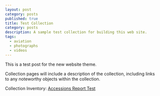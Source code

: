 ```yaml
---
layout: post
category: posts
published: true
title: Test Collection
category: posts
description: A sample test collection for building this web site.
tags: 
  - aviation
  - photographs
  - videos
---
```


This is a test post for the new website theme.

Collection pages will include a description of the collection, including links to any noteworthy objects within the collection.

Collection Inventory: [Accessions Report Test](/accessions.html)